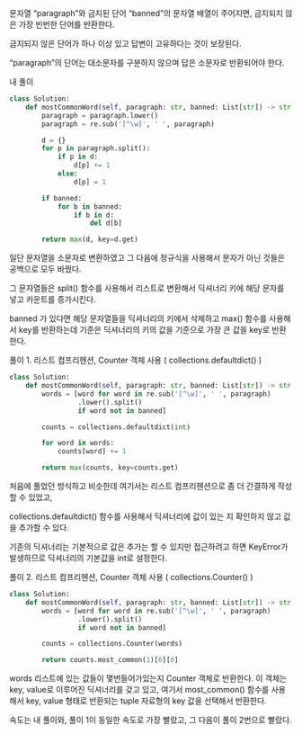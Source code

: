 문자열 “paragraph”와 금지된 단어 “banned”의 문자열 배열이 주어지면, 금지되지 않은 가장 빈번한 단어를 반환한다.

금지되지 않은 단어가 하나 이상 있고 답변이 고유하다는 것이 보장된다.

“paragraph”의 단어는 대소문자를 구분하지 않으며 답은 소문자로 반환되어야 한다.

내 풀이

```py
class Solution:
    def mostCommonWord(self, paragraph: str, banned: List[str]) -> str:
        paragraph = paragraph.lower()
        paragraph = re.sub('[^\w]', ' ', paragraph)

        d = {}
        for p in paragraph.split():
            if p in d:
                d[p] += 1
            else:
                d[p] = 1

        if banned:
            for b in banned:
                if b in d:
                    del d[b]

        return max(d, key=d.get)
```

일단 문자열을 소문자로 변환하였고 그 다음에 정규식을 사용해서 문자가 아닌 것들은 공백으로 모두 바꿨다.

그 문자열들은 split() 함수를 사용해서 리스트로 변환해서 딕셔너리 키에 해당 문자를 넣고 카운트를 증가시킨다.

banned 가 있다면 해당 문자열들을 딕셔너리의 키에서 삭제하고 max() 함수를 사용해서 key를 반환하는데 기준은 딕셔너리의 키의 값을 기준으로 가장 큰 값을 key로 반환한다.

풀이 1. 리스트 컴프리헨션, Counter 객체 사용 ( collections.defaultdict() )

```py
class Solution:
    def mostCommonWord(self, paragraph: str, banned: List[str]) -> str:
        words = [word for word in re.sub('[^\w]', ' ', paragraph)
                 .lower().split()
                 if word not in banned]

        counts = collections.defaultdict(int)

        for word in words:
            counts[word] += 1

        return max(counts, key=counts.get)
```

처음에 풀었던 방식하고 비슷한데 여기서는 리스트 컴프리헨션으로 좀 더 간결하게 작성할 수 있었고,

collections.defaultdict() 함수를 사용해서 딕셔너리에 값이 있는 지 확인하지 않고 값을 추가할 수 있다.

기존의 딕셔너리는 기본적으로 값은 추가는 할 수 있지만 접근하려고 하면 KeyError가 발생하므로 딕셔너리의 기본값을 int로 설정한다.

풀이 2. 리스트 컴프리헨션, Counter 객체 사용 ( collections.Counter() )

```py
class Solution:
    def mostCommonWord(self, paragraph: str, banned: List[str]) -> str:
        words = [word for word in re.sub('[^\w]', ' ', paragraph)
                 .lower().split()
                 if word not in banned]

        counts = collections.Counter(words)

        return counts.most_common(1)[0][0]
```

words 리스트에 있는 값들이 몇번들어가있는지 Counter 객체로 반환한다. 이 객체는 key, value로 이루어진 딕셔너리를 갖고 있고, 여기서 most_common() 함수를 사용해서 key, value 형태로 반환되는 tuple 자료형의 key 값을 선택해서 반환한다.

속도는 내 풀이와, 풀이 1이 동일한 속도로 가장 빨랐고, 그 다음이 풀이 2번으로 빨랐다.

